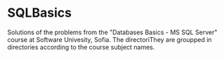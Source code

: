# SQLBasics
Solutions of the problems from the "Databases Basics - MS SQL Server" course at Software Univesity, Sofia.
The directoriThey are groupped in directories according to the course subject names.
